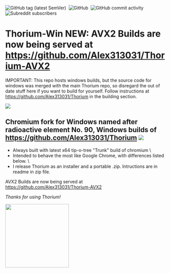 ![GitHub tag (latest SemVer)](https://img.shields.io/github/v/tag/alex313031/thorium-win?label=Version%3A) &nbsp;![GitHub](https://img.shields.io/github/license/alex313031/thorium?color=green&label=License%3A) &nbsp;![GitHub commit activity](https://img.shields.io/github/commit-activity/w/alex313031/thorium?color=blueviolet&label=Commit%20Activity%3A) &nbsp;![Subreddit subscribers](https://img.shields.io/reddit/subreddit-subscribers/ChromiumBrowser?style=social)

# Thorium-Win NEW: AVX2 Builds are now being served at https://github.com/Alex313031/Thorium-AVX2

IMPORTANT: This repo hosts windows builds, but the source code for windows was merged with the main Thorium repo, so disregard the out of date stuff here if you want to build for yourself. Follow instructions at https://github.com/Alex313031/Thorium in the building section.

<img src="https://github.com/Alex313031/Thorium/blob/main/logos/NEW/chrome_app_icon_192.png">

## Chromium fork for Windows named after radioactive element No. 90, Windows builds of https://github.com/Alex313031/Thorium <img src="https://github.com/Alex313031/Thorium/blob/main/logos/NEW/bulb_32.png">
- Always built with latest x64 tip-o-tree "Trunk" build of chromium \
- Intended to behave the most like Google Chrome, with differences listed below. \
- I release Thorium as an installer and a portable .zip. Intructions are in readme in zip file.

AVX2 Builds are now being served at https://github.com/Alex313031/Thorium-AVX2

*Thanks for using Thorium!*

<img src="https://github.com/Alex313031/Thorium/blob/main/logos/STAGING/Thorium90_502.jpg" width="200">
